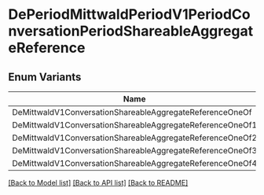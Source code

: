 # DePeriodMittwaldPeriodV1PeriodConversationPeriodShareableAggregateReference

## Enum Variants

| Name | Description |
|---- | -----|
| DeMittwaldV1ConversationShareableAggregateReferenceOneOf |  |
| DeMittwaldV1ConversationShareableAggregateReferenceOneOf1 |  |
| DeMittwaldV1ConversationShareableAggregateReferenceOneOf2 |  |
| DeMittwaldV1ConversationShareableAggregateReferenceOneOf3 |  |
| DeMittwaldV1ConversationShareableAggregateReferenceOneOf4 |  |

[[Back to Model list]](../README.md#documentation-for-models) [[Back to API list]](../README.md#documentation-for-api-endpoints) [[Back to README]](../README.md)


